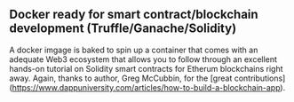 ## Docker ready for smart contract/blockchain development (Truffle/Ganache/Solidity)

A docker imgage is baked to spin up a container that comes with an adequate Web3 ecosystem that allows you to follow through an excellent hands-on tutorial on Solidity smart contracts for Etherum blockchains right away. Again, thanks to author, Greg McCubbin, for the [great contributions] (https://www.dappuniversity.com/articles/how-to-build-a-blockchain-app).

